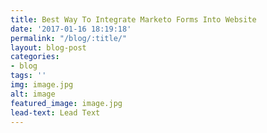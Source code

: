 ```yaml
---
title: Best Way To Integrate Marketo Forms Into Website
date: '2017-01-16 18:19:18'
permalink: "/blog/:title/"
layout: blog-post
categories:
- blog
tags: ''
img: image.jpg
alt: image
featured_image: image.jpg
lead-text: Lead Text
---
```

